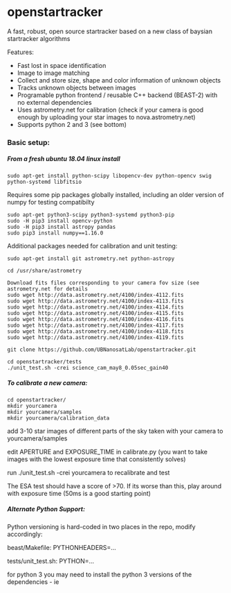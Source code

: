 # openstartracker
A fast, robust, open source startracker based on a new class of baysian startracker algorithms

Features:

* Fast lost in space identification
* Image to image matching
* Collect and store size, shape and color information of unknown objects
* Tracks unknown objects between images
* Programable python frontend / reusable C++ backend (BEAST-2) with no external dependencies 
* Uses astrometry.net for calibration (check if your camera is good enough by uploading your star images to nova.astrometry.net)
* Supports python 2 and 3 (see bottom)

### Basic setup:


##### From a fresh ubuntu 18.04 linux install
```
sudo apt-get install python-scipy libopencv-dev python-opencv swig python-systemd libfitsio
```
Requires some pip packages globally installed, including an older version of numpy for testing compatibilty
~~~~
sudo apt-get python3-scipy python3-systemd python3-pip
sudo -H pip3 install opencv-python
sudo -H pip3 install astropy pandas
sudo pip3 install numpy==1.16.0 
~~~~

Additional packages needed for calibration and unit testing:
~~~~
sudo apt-get install git astrometry.net python-astropy

cd /usr/share/astrometry

Download fits files corresponding to your camera fov size (see astrometry.net for details
sudo wget http://data.astrometry.net/4100/index-4112.fits
sudo wget http://data.astrometry.net/4100/index-4113.fits
sudo wget http://data.astrometry.net/4100/index-4114.fits
sudo wget http://data.astrometry.net/4100/index-4115.fits
sudo wget http://data.astrometry.net/4100/index-4116.fits
sudo wget http://data.astrometry.net/4100/index-4117.fits
sudo wget http://data.astrometry.net/4100/index-4118.fits
sudo wget http://data.astrometry.net/4100/index-4119.fits

git clone https://github.com/UBNanosatLab/openstartracker.git

cd openstartracker/tests
./unit_test.sh -crei science_cam_may8_0.05sec_gain40

~~~~
##### To calibrate a new camera:
~~~~
cd openstartracker/
mkdir yourcamera
mkdir yourcamera/samples
mkdir yourcamera/calibration_data
~~~~
add 3-10 star images of different parts of the sky taken with your camera to yourcamera/samples

edit APERTURE and EXPOSURE_TIME in calibrate.py (you want to take images with the lowest exposure time that consistently solves)


run ./unit_test.sh -crei yourcamera to recalibrate and test

The ESA test should have a score of >70. If its worse than this, play around with exposure time (50ms is a good starting point)

##### Alternate Python Support:

Python versioning is hard-coded in two places in the repo, modify accordingly:

beast/Makefile: PYTHONHEADERS=... 

tests/unit_test.sh: PYTHON=...

for python 3 you may need to install the python 3 versions of the dependencies - ie


